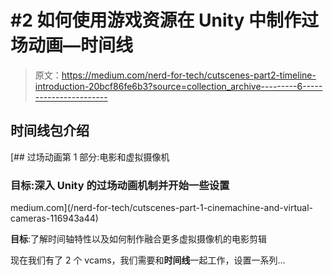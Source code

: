 # #2 如何使用游戏资源在 Unity 中制作过场动画—时间线

> 原文：<https://medium.com/nerd-for-tech/cutscenes-part2-timeline-introduction-20bcf86fe6b3?source=collection_archive---------6----------------------->

## 时间线包介绍

[](/nerd-for-tech/cutscenes-part-1-cinemachine-and-virtual-cameras-116943a44) [## 过场动画第 1 部分:电影和虚拟摄像机

### 目标:深入 Unity 的过场动画机制并开始一些设置

medium.com](/nerd-for-tech/cutscenes-part-1-cinemachine-and-virtual-cameras-116943a44) 

**目标**:了解时间轴特性以及如何制作融合更多虚拟摄像机的电影剪辑

现在我们有了 2 个 vcams，我们需要和**时间线**一起工作，设置一系列…